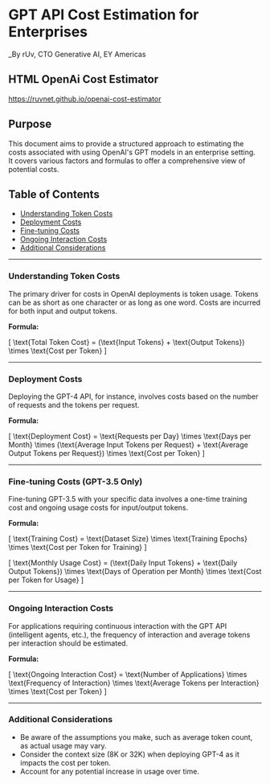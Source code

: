 # GPT API Cost Estimation for Enterprises

_By rUv, CTO Generative AI, EY Americas

## HTML OpenAi Cost Estimator
https://ruvnet.github.io/openai-cost-estimator

## Purpose

This document aims to provide a structured approach to estimating the costs associated with using OpenAI's GPT models in an enterprise setting. It covers various factors and formulas to offer a comprehensive view of potential costs.

## Table of Contents

- [Understanding Token Costs](#understanding-token-costs)
- [Deployment Costs](#deployment-costs)
- [Fine-tuning Costs](#fine-tuning-costs)
- [Ongoing Interaction Costs](#ongoing-interaction-costs)
- [Additional Considerations](#additional-considerations)

---

### Understanding Token Costs

The primary driver for costs in OpenAI deployments is token usage. Tokens can be as short as one character or as long as one word. Costs are incurred for both input and output tokens.

**Formula:**

\[
\text{Total Token Cost} = (\text{Input Tokens} + \text{Output Tokens}) \times \text{Cost per Token}
\]

---

### Deployment Costs

Deploying the GPT-4 API, for instance, involves costs based on the number of requests and the tokens per request.

**Formula:**

\[
\text{Deployment Cost} = \text{Requests per Day} \times \text{Days per Month} \times (\text{Average Input Tokens per Request} + \text{Average Output Tokens per Request}) \times \text{Cost per Token}
\]

---

### Fine-tuning Costs (GPT-3.5 Only)

Fine-tuning GPT-3.5 with your specific data involves a one-time training cost and ongoing usage costs for input/output tokens.

**Formula:**

\[
\text{Training Cost} = \text{Dataset Size} \times \text{Training Epochs} \times \text{Cost per Token for Training}
\]

\[
\text{Monthly Usage Cost} = (\text{Daily Input Tokens} + \text{Daily Output Tokens}) \times \text{Days of Operation per Month} \times \text{Cost per Token for Usage}
\]

---

### Ongoing Interaction Costs

For applications requiring continuous interaction with the GPT API (intelligent agents, etc.), the frequency of interaction and average tokens per interaction should be estimated.

**Formula:**

\[
\text{Ongoing Interaction Cost} = \text{Number of Applications} \times \text{Frequency of Interaction} \times \text{Average Tokens per Interaction} \times \text{Cost per Token}
\]

---

### Additional Considerations

- Be aware of the assumptions you make, such as average token count, as actual usage may vary.
- Consider the context size (8K or 32K) when deploying GPT-4 as it impacts the cost per token.
- Account for any potential increase in usage over time.

